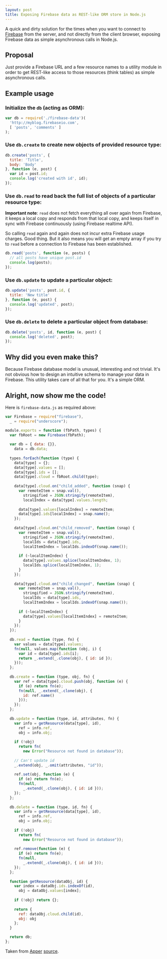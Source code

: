 ```yaml
---
layout: post
title: Exposing Firebase data as REST-like ORM store in Node.js
---
```


A quick and dirty solution for the times when you want to connect to [Firebase](https://www.firebase.com/) from the server, and not directly from the client browser, exposing Firebase data as simple asynchronous calls in Node.js.


## Proposal

Just provide a Firebase URL and a few resource names to a utility module in order to get REST-like access to those resources (think tables) as simple asynchronous calls.


## Example usage

### Initialize the `db` (acting as ORM):

```js
var db = require('./firebase-data')(
  'http://myblog.firebaseio.com',
  [ 'posts', 'comments' ]
);
```

### Use `db.create` to create new objects of provided resource type:

```js
db.create('posts', {
  title: 'Title',
  body: 'Body'
}, function (e, post) {
  var id = post.id;
  console.log('created with id', id);
});
```

### Use `db.read` to read back the full list of objects of a particular resource type:

**Important note**: `read` does not fetch everything all over again from Firebase, it keeps a local copy and responds from that local copy, and keeps itself in sync with Firebase continuously (using Firebase realtime API).

So calling `read` again and again does not incur extra Firebase usage charges. Good thing. But it also means you will get an empty array if you try to `read` before a connection to Firebase has been established.

```js
db.read('posts', function (e, posts) {
  // all posts have unique post.id
  console.log(posts);
});
```

### Use `db.update` to update a particular object:

```js
db.update('posts', post.id, {
  title: 'New title'
}, function (e, post) {
  console.log('updated', post);
});
```

### Use `db.delete` to delete a particular object from database:

```js
db.delete('posts', id, function (e, post) {
  console.log('deleted', post);
});
```


## Why did you even make this?

Because Firebase database model is unusual, interesting and not trivial. It's not obvious how to design an intuitive schema to manage your data in Firebase. This utility takes care of all that for you. It's a simple ORM.


## Alright, now show me the code!

Here is `firebase-data.js` as required above:

```js
var Firebase = require("firebase"),
  _ = require("underscore");

module.exports = function (fbPath, types) {
  var fbRoot = new Firebase(fbPath);
  
  var db = { data: {}},
    data = db.data;
  
  types.forEach(function (type) {
    data[type] = {};
    data[type].values = [];
    data[type].ids = [];
    data[type].cloud = fbRoot.child(type);
  
    data[type].cloud.on("child_added", function (snap) {
      var remoteItem = snap.val(),
        stringified = JSON.stringify(remoteItem),
        localIndex = data[type].values.length;
      
      data[type].values[localIndex] = remoteItem;
      data[type].ids[localIndex] = snap.name();
    });
    
    data[type].cloud.on("child_removed", function (snap) {
      var remoteItem = snap.val(),
        stringified = JSON.stringify(remoteItem),
        localIds = data[type].ids,
        localItemIndex = localIds.indexOf(snap.name());
      
      if (~localItemIndex) {
        data[type].values.splice(localItemIndex, 1);
        localIds.splice(localItemIndex, 1);
      }
    });
    
    data[type].cloud.on("child_changed", function (snap) {
      var remoteItem = snap.val(),
        stringified = JSON.stringify(remoteItem),
        localIds = data[type].ids,
        localItemIndex = localIds.indexOf(snap.name());
  
      if (~localItemIndex) {
        data[type].values[localItemIndex] = remoteItem;
      }
    });
  });
  
  db.read = function (type, fn) {
    var values = data[type].values;
    fn(null, values.map(function (obj, i) {
      var id = data[type].ids[i];
      return _.extend(_.clone(obj), { id: id });
    }));
  };
  
  db.create = function (type, obj, fn) {
    var ref = data[type].cloud.push(obj, function (e) {
      if (e) return fn(e);
      fn(null, _.extend(_.clone(obj), {
        id: ref.name()
      }));
    });
  };
  
  db.update = function (type, id, attributes, fn) {
    var info = getResource(data[type], id),
      ref = info.ref,
      obj = info.obj;
    
    if (!obj)
      return fn(
        new Error("Resource not found in database"));
    
    // Can't update id
    _.extend(obj, _.omit(attributes, "id"));
    
    ref.set(obj, function (e) {
      if (e) return fn(e);
      fn(null,
        _.extend(_.clone(obj), { id: id }));
    });
  };
  
  db.delete = function (type, id, fn) {
    var info = getResource(data[type], id),
      ref = info.ref,
      obj = info.obj;
      
    if (!obj)
      return fn(
        new Error("Resource not found in database"));
    
    ref.remove(function (e) {
      if (e) return fn(e);
      fn(null,
        _.extend(_.clone(obj), { id: id }));
    });
  };
  
  function getResource(dataObj, id) {
    var index = dataObj.ids.indexOf(id),
      obj = dataObj.values[index];
    
    if (!obj) return {};
    
    return {
      ref: dataObj.cloud.child(id),
      obj: obj
    };
  }

  return db;
};
```

Taken from [Apper](http://bish.nu/apper) [source](https://github.com/asyncanup/apper/blob/v2.5.0/plugins/firebase.js).
